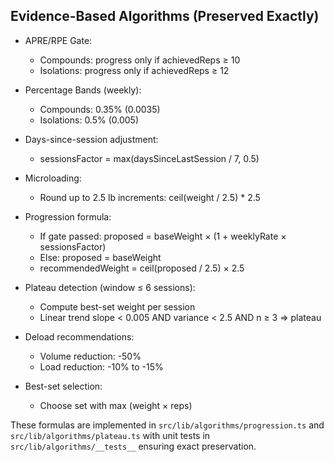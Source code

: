 ## Evidence-Based Algorithms (Preserved Exactly)

- APRE/RPE Gate:
  - Compounds: progress only if achievedReps ≥ 10
  - Isolations: progress only if achievedReps ≥ 12

- Percentage Bands (weekly):
  - Compounds: 0.35% (0.0035)
  - Isolations: 0.5% (0.005)

- Days-since-session adjustment:
  - sessionsFactor = max(daysSinceLastSession / 7, 0.5)

- Microloading:
  - Round up to 2.5 lb increments: ceil(weight / 2.5) * 2.5

- Progression formula:
  - If gate passed: proposed = baseWeight × (1 + weeklyRate × sessionsFactor)
  - Else: proposed = baseWeight
  - recommendedWeight = ceil(proposed / 2.5) × 2.5

- Plateau detection (window ≤ 6 sessions):
  - Compute best-set weight per session
  - Linear trend slope < 0.005 AND variance < 2.5 AND n ≥ 3 ⇒ plateau

- Deload recommendations:
  - Volume reduction: -50%
  - Load reduction: -10% to -15%

- Best-set selection:
  - Choose set with max (weight × reps)

These formulas are implemented in `src/lib/algorithms/progression.ts` and `src/lib/algorithms/plateau.ts` with unit tests in `src/lib/algorithms/__tests__` ensuring exact preservation.



